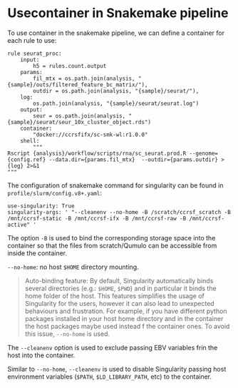 # Usecontainer in Snakemake pipeline

To use container in the snakemake pipeline, we can define a container for each rule to use: 

```
rule seurat_proc:
    input:
        h5 = rules.count.output 
    params:
        fil_mtx = os.path.join(analysis, "{sample}/outs/filtered_feature_bc_matrix/"),
        outdir = os.path.join(analysis, "{sample}/seurat/"),
    log:
        os.path.join(analysis, "{sample}/seurat/seurat.log")
    output:
        seur = os.path.join(analysis, "{sample}/seurat/seur_10x_cluster_object.rds")
    container:
        "docker://ccrsfifx/sc-smk-wl:r1.0.0"
    shell:
        """
Rscript {analysis}/workflow/scripts/rna/sc_seurat.prod.R --genome={config.ref} --data.dir={params.fil_mtx}  --outdir={params.outdir} > {log} 2>&1
"""
```


The configuration of snakemake command for singularity can be found in `profile/slurm/config.v8+.yaml`: 

```
use-singularity: True
singularity-args: ' "--cleanenv --no-home -B /scratch/ccrsf_scratch -B /mnt/ccrsf-static -B /mnt/ccrsf-ifx -B /mnt/ccrsf-raw -B /mnt/ccrsf-active" '
```

The option `-B` is used to bind the corresponding storage space into the container so that the files from scratch/Qumulo can be accessible from inside the container.  

`--no-home`: no host `$HOME` directory mounting. 
> Auto-binding feature: By default, Singularity automatically binds several directories (e.g.: `$HOME`, `$PWD`) and in particular it binds the home folder of the host. This features simplifies the usage of Singularity for the users, however it can also lead to unexpected behaviours and frustration. For example, if you have different python packages installed in your host home directory and in the container the host packages maybe used instead f the container ones. To avoid this issue, `--no-home` is used. 

The `--cleanenv` option is used to exclude passing EBV variables frin the host into the container.

Similar to `--no-home`, `--cleanenv` is used to disable Singularity passing host environment variables (`$PATH`, `$LD_LIBRARY_PATH`, etc) to the container.  

 

